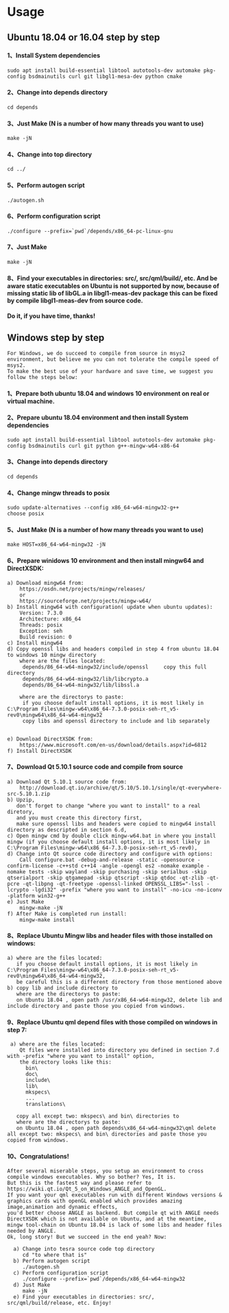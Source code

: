 # Usage

## Ubuntu 18.04 or 16.04 step by step

#### 1、Install System dependencies
    sudo apt install build-essential libtool autotools-dev automake pkg-config bsdmainutils curl git libgl1-mesa-dev python cmake
#### 2、Change into depends directory
    cd depends
#### 3、Just Make (N is a number of how many threads you want to use)
    make -jN
#### 4、Change into top directory
    cd ../
#### 5、Perform autogen script
    ./autogen.sh
#### 6、Perform configuration script
    ./configure --prefix=`pwd`/depends/x86_64-pc-linux-gnu
#### 7、Just Make
    make -jN
#### 8、Find your executables in directories: src/, src/qml/build/, etc. And be aware static executables on Ubuntu is not supported by now, because of missing static lib of libGL.a in libgl1-meas-dev package this can be fixed by compile libgl1-meas-dev from source code.  
#### Do it, if you have time, thanks!



## Windows step by step

    For Windows, we do succeed to compile from source in msys2 environment, but believe me you can not tolerate the compile speed of msys2.  
    To make the best use of your hardware and save time, we suggest you follow the steps below:

#### 1、Prepare both ubuntu 18.04 and windows 10 environment on real or virtual machine.

#### 2、Prepare ubuntu 18.04 environment and then install System dependencies
    sudo apt install build-essential libtool autotools-dev automake pkg-config bsdmainutils curl git python g++-mingw-w64-x86-64

#### 3、Change into depends directory
    cd depends
    
#### 4、Change mingw threads to posix
    sudo update-alternatives --config x86_64-w64-mingw32-g++  
    choose posix

#### 5、Just Make (N is a number of how many threads you want to use)
    make HOST=x86_64-w64-mingw32 -jN

#### 6、Prepare winidows 10 environment and then install mingw64 and DirectXSDK:
    a) Download mingw64 from:  
        https://osdn.net/projects/mingw/releases/  
        or  
        https://sourceforge.net/projects/mingw-w64/  
    b) Install mingw64 with configuration( update when ubuntu updates):  
        Version: 7.3.0  
        Architecture: x86_64  
        Threads: posix  
        Exception: seh  
        Build revision: 0  
    c) Install mingw64  
    d) Copy openssl libs and headers compiled in step 4 from ubuntu 18.04 to windows 10 mingw directory  
        where are the files located:   
         depends/86_64-w64-mingw32/include/openssl     copy this full directory  
         depends/86_64-w64-mingw32/lib/libcrypto.a  
         depends/86_64-w64-mingw32/lib/libssl.a  

        where are the directorys to paste:  
         if you choose default install options, it is most likely in C:\Program Files\mingw-w64\x86_64-7.3.0-posix-seh-rt_v5-rev0\mingw64\x86_64-w64-mingw32  
         copy libs and openssl directory to include and lib separately   


    e) Download DirectXSDK from:   
        https://www.microsoft.com/en-us/download/details.aspx?id=6812  
    f) Install DirectXSDK  

#### 7、Download Qt 5.10.1 source code and compile from source 
    a) Download Qt 5.10.1 source code from:   
        http://download.qt.io/archive/qt/5.10/5.10.1/single/qt-everywhere-src-5.10.1.zip  
    b) Upzip,   
       don't forget to change "where you want to install" to a real diretory,  
       and you must create this directory first,  
       make sure openssl libs and headers were copied to mingw64 install directory as descripted in section 6.d,  
    c) Open mingw cmd by double click mingw-w64.bat in where you install mingw (if you choose default install options, it is most likely in C:\Program Files\mingw-w64\x86_64-7.3.0-posix-seh-rt_v5-rev0),  
    d) Change into Qt source code directory and configure with options:  
        Call configure.bat -debug-and-release -static -opensource -confirm-license -c++std c++14 -angle -opengl es2 -nomake example -nomake tests -skip wayland -skip purchasing -skip serialbus -skip qtserialport -skip qtgamepad -skip qtscript -skip qtdoc -qt-zlib -qt-pcre -qt-libpng -qt-freetype -openssl-linked OPENSSL_LIBS="-lssl -lcrypto -lgdi32" -prefix "where you want to install" -no-icu -no-iconv -platform win32-g++  
    e) Just Make  
        mingw-make -jN  
    f) After Make is completed run install:  
        mingw-make install   

#### 8、Replace Ubuntu Mingw libs and header files with those installed on windows:
    a) where are the files located:   
       if you choose default install options, it is most likely in C:\Program Files\mingw-w64\x86_64-7.3.0-posix-seh-rt_v5-rev0\mingw64\x86_64-w64-mingw32,  
       be careful this is a different directory from those mentioned above  
    b) copy lib and include directory to   
       where are the directorys to paste:  
       on Ubuntu 18.04 , open path /usr/x86_64-w64-mingw32, delete lib and include directory and paste those you copied from windows. 

#### 9、Replace Ubuntu qml depend files with those compiled on windows in step 7:
     a) where are the files located:   
        Qt files were installed into directory you defined in section 7.d with -prefix "where you want to install" option,
        the directory looks like this:  
          bin\  
          doc\  
          include\  
          lib\  
          mkspecs\  
          ...  
          translations\  

       copy all except two: mkspecs\ and bin\ directories to   
       where are the directorys to paste:  
       on Ubuntu 18.04 , open path depends\x86_64-w64-mingw32\qml delete all except two: mkspecs\ and bin\ directories and paste those you copied from windows.   

#### 10、Congratulations!  
    After several miserable steps, you setup an environment to cross compile windows executables. Why so bother? Yes, It is.   
    But this is the fastest way and please refer to https://wiki.qt.io/Qt_5_on_Windows_ANGLE_and_OpenGL.  
    If you want your qml executables run with different Windows versions & graphics cards with openGL enabled which provides amazing image,animation and dynamic effects,  
    you'd better choose ANGLE as backend. But compile qt with ANGLE needs DirectXSDK which is not available on Ubuntu, and at the meantime, mingw tool-chain on Ubuntu 18.04 is lack of some libs and header files needed by ANGLE.  
    Ok, long story! But we succeed in the end yeah? Now:  

      a) Change into tesra source code top directory  
         cd "to where that is"  
      b) Perform autogen script  
         ./autogen.sh  
      c) Perform configuration script  
         ./configure --prefix=`pwd`/depends/x86_64-w64-mingw32  
      d) Just Make  
         make -jN  
      e) Find your executables in directories: src/, src/qml/build/release, etc. Enjoy!  








